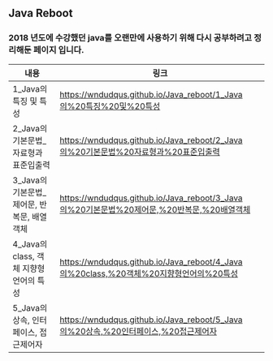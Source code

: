 ## Java Reboot

### 2018 년도에 수강했던 java를 오랜만에 사용하기 위해 다시 공부하려고 정리해둔 페이지 입니다. 
|내용|링크|
|-----|-----|
| 1_Java의 특징 및 특성 | https://wndudqus.github.io/Java_reboot/1_Java의%20특징%20및%20특성 |
| 2_Java의 기본문법_자료형과 표준입출력 | https://wndudqus.github.io/Java_reboot/2_Java의%20기본문법%20자료형과%20표준입출력 |
| 3_Java의 기본문법_제어문, 반복문, 배열객체 | https://wndudqus.github.io/Java_reboot/3_Java의%20기본문법%20제어문,%20반복문,%20배열객체 |
| 4_Java의 class, 객체 지향형언어의 특성| https://wndudqus.github.io/Java_reboot/4_Java의%20class,%20객체%20지향형언어의%20특성 |
| 5_Java의 상속, 인터페이스, 접근제어자| https://wndudqus.github.io/Java_reboot/5_Java의%20상속,%20인터페이스,%20접근제어자 |
